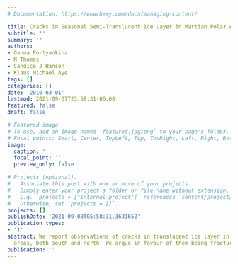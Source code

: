```yaml
---
# Documentation: https://wowchemy.com/docs/managing-content/

title: Cracks in Seasonal Semi-Translucent Ice Layer in Martian Polar Areas
subtitle: ''
summary: ''
authors:
- Ganna Portyankina
- N Thomas
- Candice J Hansen
- Klaus Michael Aye
tags: []
categories: []
date: '2010-03-01'
lastmod: 2021-09-07T23:58:31-06:00
featured: false
draft: false

# Featured image
# To use, add an image named `featured.jpg/png` to your page's folder.
# Focal points: Smart, Center, TopLeft, Top, TopRight, Left, Right, BottomLeft, Bottom, BottomRight.
image:
  caption: ''
  focal_point: ''
  preview_only: false

# Projects (optional).
#   Associate this post with one or more of your projects.
#   Simply enter your project's folder or file name without extension.
#   E.g. `projects = ["internal-project"]` references `content/project/deep-learning/index.md`.
#   Otherwise, set `projects = []`.
projects: []
publishDate: '2021-09-08T05:58:31.363165Z'
publication_types:
- '1'
abstract: We report observations of cracks in translucent ice layer in martian polar
  areas, both south and north. We argue in favour of them being fracture cracks.
publication: ''
---
```

